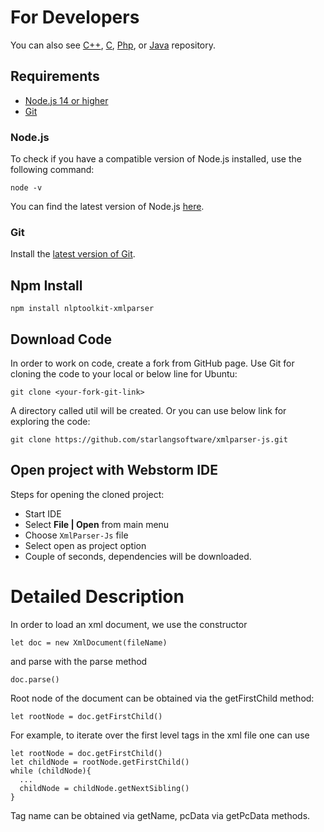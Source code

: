 For Developers
============
You can also see [C++](https://github.com/starlangsoftware/XmlParser-CPP), [C](https://github.com/starlangsoftware/XmlParser-C), [Php](https://github.com/starlangsoftware/XmlParser-Php), or [Java](https://github.com/starlangsoftware/XmlParser) repository.

## Requirements

* [Node.js 14 or higher](#Node.js)
* [Git](#git)

### Node.js 

To check if you have a compatible version of Node.js installed, use the following command:

    node -v
    
You can find the latest version of Node.js [here](https://nodejs.org/en/download/).

### Git

Install the [latest version of Git](https://git-scm.com/book/en/v2/Getting-Started-Installing-Git).

## Npm Install

	npm install nlptoolkit-xmlparser
	
## Download Code

In order to work on code, create a fork from GitHub page. 
Use Git for cloning the code to your local or below line for Ubuntu:

	git clone <your-fork-git-link>

A directory called util will be created. Or you can use below link for exploring the code:

	git clone https://github.com/starlangsoftware/xmlparser-js.git

## Open project with Webstorm IDE

Steps for opening the cloned project:

* Start IDE
* Select **File | Open** from main menu
* Choose `XmlParser-Js` file
* Select open as project option
* Couple of seconds, dependencies will be downloaded. 

Detailed Description
============

In order to load an xml document, we use the constructor

    let doc = new XmlDocument(fileName)
    
and parse with the parse method

    doc.parse()
    
Root node of the document can be obtained via the getFirstChild method:

    let rootNode = doc.getFirstChild()
  
For example, to iterate over the first level tags in the xml file one can use

    let rootNode = doc.getFirstChild()
    let childNode = rootNode.getFirstChild()
    while (childNode){
      ...
      childNode = childNode.getNextSibling()
    }

Tag name can be obtained via getName, pcData via getPcData methods.
